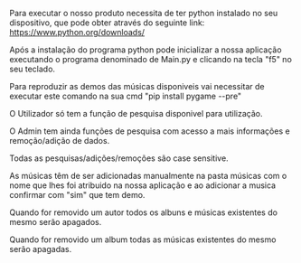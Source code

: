 Para executar o nosso produto necessita de ter python instalado no seu dispositivo, que pode obter através do seguinte link: https://www.python.org/downloads/

Após a instalação do programa python pode inicializar a nossa aplicação executando o programa denominado de Main.py e clicando na tecla "f5" no seu teclado.

Para reproduzir as demos das músicas disponiveis vai necessitar de executar este comando na sua cmd "pip install pygame --pre"

O Utilizador só tem a função de pesquisa disponivel para utilização.

O Admin tem ainda funções de pesquisa com acesso a mais informações e remoção/adição de dados.

Todas as pesquisas/adições/remoções são case sensitive.

As músicas têm de ser adicionadas manualmente na pasta músicas com o nome que lhes foi atribuido na nossa aplicação e ao adicionar a musica confirmar com "sim" que tem demo.

Quando for removido um autor todos os albuns e músicas existentes do mesmo serão apagados.

Quando for removido um album todas as músicas existentes do mesmo serão apagadas.
